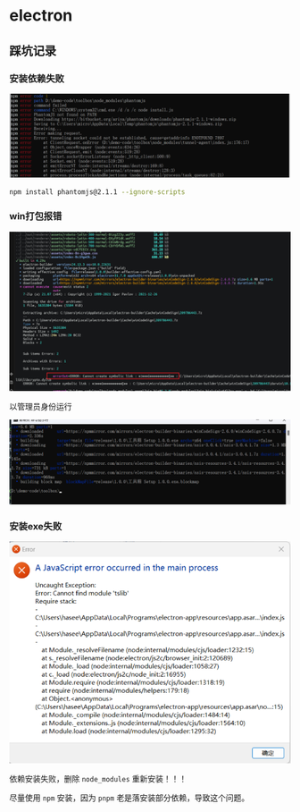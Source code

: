 # electron

## 踩坑记录

### 安装依赖失败

![alt text](index.assets/image.png)

```bash
npm install phantomjs@2.1.1 --ignore-scripts
```

### win打包报错

![image-20241010153905957](index.assets/image-20241010153905957.png)

以管理员身份运行

![image-20241010153807752](index.assets/image-20241010153807752.png)

### 安装exe失败

![alt text](index.assets/image-1.png)

依赖安装失败，删除 `node_modules` 重新安装！！！

尽量使用 `npm` 安装，因为 `pnpm` 老是落安装部分依赖，导致这个问题。